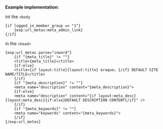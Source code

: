 **Example implementation:**

int the `<body`

    {if logged_in_member_group == "1"}
	    {exp:url_metas:meta_admin_link}
    {/if}

in the `<head>`

    {exp:url_metas parse="inward"}
        {if "{meta_title}" != ""}
        <title>{meta_title}</title>
        {if:else}
        <title>{if layout:title}{layout:title} &raquo; {/if} DEFAULT SITE NAME/TITLE</title>
        {/if}
        {if "{meta_description}" != ""}
        <meta name="description" content="{meta_description}">
        {if:else}
        <meta name="description" content="{if layout:meta_desc}{layout:meta_desc}{if:else}DEFAULT DESCRIPTION CONTENT{/if}" />
        {/if}
        {if "{meta_keywords}" != ""}
        <meta name="keywords" content="{meta_keywords}">
        {/if}
    {/exp:url_metas}
